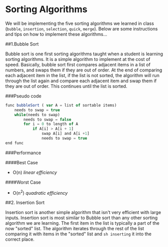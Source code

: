 # Sorting Algorithms

We will be implementing the five sorting algorithms we learned in class (`bubble`, `insertion`, `selection`, `quick`, `merge`).
Below are some instructions and tips on how to implement these algorithms...

##1.Bubble Sort

Bubble sort is one first sorting algorithms taught when a student is learning sorting algorithms.  It is a simple algorithm to implement at the cost of speed.  Basically, bubble sort first compares adjacent items in a list of numbers, and swaps them if they are out of order.  At the end of comparing each adjacent item in the list, if the list is not sorted, the algorithm will run through the list again and compare each adjacent item and swap them if they are out of order.  This continues until the list is sorted.

###Pseudo code

```javascript
func bubbleSort ( var A = list of sortable items)
    needs to swap = true
    while(needs to swap)
        needs to swap = false
        for i = 0 to length of A
            if A[i] > A[i + 1]
                swap A[i] and A[i +1]
                needs to swap = true
end func
```

###Performance

####Best Case

* O(n) *linear efficiency*

####Worst Case

* O(n<sup>2</sup>) *quadratic efficiency*

##2. Insertion Sort

Insertion sort is another simple algorithm that isn't very efficient with large inputs.  Insertion sort is most similar to Bubble sort than any other sorting algorithm we are learning.  The first item in the list is typically a part of the now "sorted" list.  The algorithm iterates through the rest of the list comparing it with items in the "sorted" list and `sh inserting` it into the correct place.